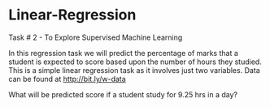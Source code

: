 # Linear-Regression
Task # 2 - To Explore
Supervised Machine Learning

In this regression task we will predict the percentage of
marks that a student is expected to score based upon the
number of hours they studied. This is a simple linear
regression task as it involves just two variables.
Data can be found at http://bit.ly/w-data

What will be predicted score if a student study for 9.25 hrs in a
day?
